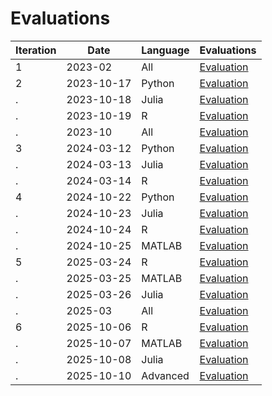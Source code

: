 # Evaluations

Iteration|Date      |Language|Evaluations
---------|----------|--------|--------------------------------
1        |2023-02   |All     |[Evaluation](202302_courses/README.md)
2        |2023-10-17|Python  |[Evaluation](20231017_python/README.md)
.        |2023-10-18|Julia   |[Evaluation](20231018_julia/README.md)
.        |2023-10-19|R       |[Evaluation](20231019_r/README.md)
.        |2023-10   |All     |[Evaluation](202310_courses/README.md)
3        |2024-03-12|Python  |[Evaluation](20240312_python/README.md)
.        |2024-03-13|Julia   |[Evaluation](20240313_julia/README.md)
.        |2024-03-14|R       |[Evaluation](20240314_r/README.md)
4        |2024-10-22|Python  |[Evaluation](20241022_python/README.md)
.        |2024-10-23|Julia   |[Evaluation](20241023_julia/README.md)
.        |2024-10-24|R       |[Evaluation](20241024_r/README.md)
.        |2024-10-25|MATLAB  |[Evaluation](20241025_matlab/README.md)
5        |2025-03-24|R       |[Evaluation](20250324_r/README.md)
.        |2025-03-25|MATLAB  |[Evaluation](20250325_matlab/README.md)
.        |2025-03-26|Julia   |[Evaluation](20250326_julia/README.md)
.        |2025-03   |All     |[Evaluation](202503_courses/README.md)
6        |2025-10-06|R       |[Evaluation](20251006_r/README.md)
.        |2025-10-07|MATLAB  |[Evaluation](20251007_matlab/README.md)
.        |2025-10-08|Julia   |[Evaluation](20251008_julia/README.md)
.        |2025-10-10|Advanced|[Evaluation](20251010_advanced/README.md)
